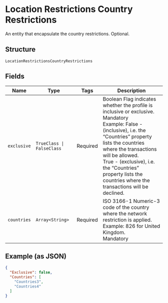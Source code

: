 
# Location Restrictions Country Restrictions

An entity that encapsulate the country restrictions.
Optional.

## Structure

`LocationRestrictionsCountryRestrictions`

## Fields

| Name | Type | Tags | Description |
|  --- | --- | --- | --- |
| `exclusive` | `TrueClass \| FalseClass` | Required | Boolean	Flag indicates whether the profile is inclusive or exclusive.<br>Mandatory<br>Example: False - (inclusive), i.e. the “Countries” property lists the countries where the transactions will be allowed.<br>True - (exclusive), i.e. the “Countries” property lists the countries where the transactions will be declined. |
| `countries` | `Array<String>` | Required | ISO 3166-1 Numeric-3 code of the country where the network restriction is applied.<br>Example: 826 for United Kingdom.<br>Mandatory |

## Example (as JSON)

```json
{
  "Exclusive": false,
  "Countries": [
    "Countries3",
    "Countries4"
  ]
}
```

